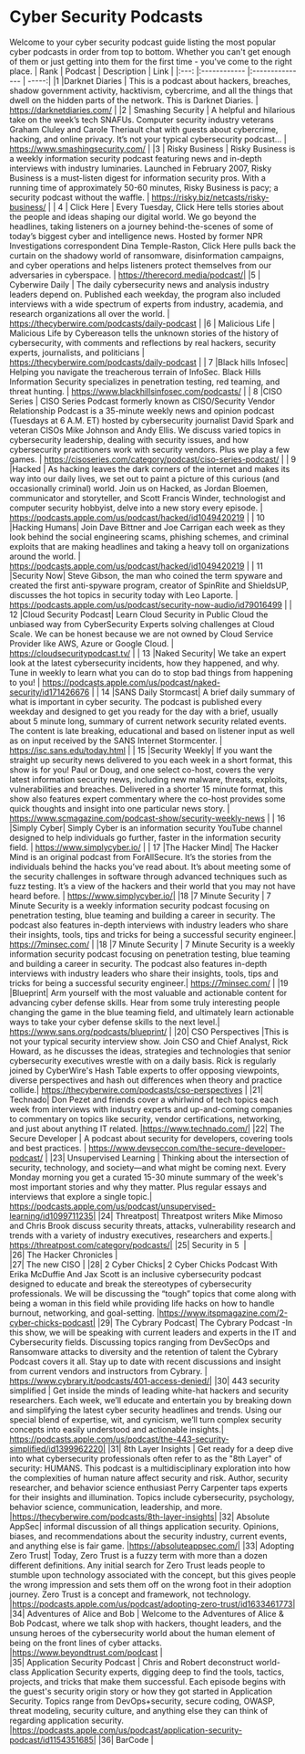 # Cyber Security Podcasts
Welcome to your cyber security podcast guide listing the most popular cyber podcasts in order from top to bottom. Whether you can't get enough of them or just getting into them for the first time - you've come to the right place.
| Rank | Podcast       | Description     | Link |
|:---: |:------------ |:--------------- | -----:|
|1 |Darknet Diaries    | This is a podcast about hackers, breaches, shadow government activity, hacktivism, cybercrime, and all the things that dwell on the hidden parts of the network. This is Darknet Diaries. | https://darknetdiaries.com/ |
|2 | Smashing Security     | A helpful and hilarious take on the week’s tech SNAFUs. Computer security industry veterans Graham Cluley and Carole Theriault chat with guests about cybercrime, hacking, and online privacy. It’s not your typical cybersecurity podcast…        |   https://www.smashingsecurity.com/ |
|3 | Risky Business | Risky Business is a weekly information security podcast featuring news and in-depth interviews with industry luminaries. Launched in February 2007, Risky Business is a must-listen digest for information security pros. With a running time of approximately 50-60 minutes, Risky Business is pacy; a security podcast without the waffle.        |    https://risky.biz/netcasts/risky-business/ |
| 4 | Click Here | Every Tuesday, Click Here tells stories about the people and ideas shaping our digital world. We go beyond the headlines, taking listeners on a journey behind-the-scenes of some of today’s biggest cyber and intelligence news. Hosted by former NPR Investigations correspondent Dina Temple-Raston, Click Here pulls back the curtain on the shadowy world of ransomware, disinformation campaigns, and cyber operations and helps listeners protect themselves from our adversaries in cyberspace.      |    https://therecord.media/podcast/|
|5 | Cyberwire Daily | The daily cybersecurity news and analysis industry leaders depend on. Published each weekday, the program also included interviews with a wide spectrum of experts from industry, academia, and research organizations all over the world.   |   https://thecyberwire.com/podcasts/daily-podcast |
|6 | Malicious Life | Malicious Life by Cybereason tells the unknown stories of the history of cybersecurity, with comments and reflections by real hackers, security experts, journalists, and politicians  |   https://thecyberwire.com/podcasts/daily-podcast |
| 7 |Black hills Infosec| Helping you navigate the treacherous terrain of InfoSec. Black Hills Information Security specializes in penetration testing, red teaming, and threat hunting.  |   https://www.blackhillsinfosec.com/podcasts/ |
| 8 |CISO Series | CISO Series Podcast formerly known as CISO/Security Vendor Relationship Podcast is a 35-minute weekly news and opinion podcast (Tuesdays at 6 A.M. ET) hosted by cybersecurity journalist David Spark and veteran CISOs Mike Johnson and Andy Ellis. We discuss varied topics in cybersecurity leadership, dealing with security issues, and how cybersecurity practitioners work with security vendors. Plus we play a few games.  |   https://cisoseries.com/category/podcast/ciso-series-podcast/ |
| 9 |Hacked | As hacking leaves the dark corners of the internet and makes its way into our daily lives, we set out to paint a picture of this curious (and occasionally criminal) world. Join us on Hacked, as Jordan Bloemen, communicator and storyteller, and Scott Francis Winder, technologist and computer security hobbyist, delve into a new story every episode.  |   https://podcasts.apple.com/us/podcast/hacked/id1049420219 |
| 10 |Hacking Humans| Join Dave Bittner and Joe Carrigan each week as they look behind the social engineering scams, phishing schemes, and criminal exploits that are making headlines and taking a heavy toll on organizations around the world.  |   https://podcasts.apple.com/us/podcast/hacked/id1049420219 |
| 11 |Security Now| Steve Gibson, the man who coined the term spyware and created the first anti-spyware program, creator of SpinRite and ShieldsUP, discusses the hot topics in security today with Leo Laporte.  |   https://podcasts.apple.com/us/podcast/security-now-audio/id79016499 |
| 12 |Cloud Security Podcast| Learn Cloud Security in Public Cloud the unbiased way from CyberSecurity Experts solving challenges at Cloud Scale. We can be honest because we are not owned by Cloud Service Provider like AWS, Azure or Google Cloud.  |   https://cloudsecuritypodcast.tv/ |
| 13 |Naked Security| We take an expert look at the latest cybersecurity incidents, how they happened, and why. Tune in weekly to learn what you can do to stop bad things from happening to you!  |   https://podcasts.apple.com/us/podcast/naked-security/id171426676 |
| 14 |SANS Daily Stormcast| A brief daily summary of what is important in cyber security. The podcast is published every weekday and designed to get you ready for the day with a brief, usually about 5 minute long, summary of current network security related events. The content is late breaking, educational and based on listener input as well as on input received by the SANS Internet Stormcenter.  |   https://isc.sans.edu/today.html |
| 15 |Security Weekly| If you want the straight up security news delivered to you each week in a short format, this show is for you! Paul or Doug, and one select co-host, covers the very latest information security news, including new malware, threats, exploits, vulnerabilities and breaches. Delivered in a shorter 15 minute format, this show also features expert commentary where the co-host provides some quick thoughts and insight into one particular news story.   |   https://www.scmagazine.com/podcast-show/security-weekly-news |
| 16 |Simply Cyber| Simply Cyber is an information security YouTube channel designed to help individuals go further, faster in the information security field.   |   https://www.simplycyber.io/ |
| 17 |The Hacker Mind| The Hacker Mind is an original podcast from ForAllSecure. It’s the stories from the individuals behind the hacks you’ve read about. It’s about meeting some of the security challenges in software through advanced techniques such as fuzz testing. It’s a view of the hackers and their world that you may not have heard before.  |  https://www.simplycyber.io/|
|18 |7 Minute Security    | 7 Minute Security is a weekly information security podcast focusing on penetration testing, blue teaming and building a career in security. The podcast also features in-depth interviews with industry leaders who share their insights, tools, tips and tricks for being a successful security engineer.|	https://7minsec.com/ |
|18 |7 Minute Security    | 7 Minute Security is a weekly information security podcast focusing on penetration testing, blue teaming and building a career in security. The podcast also features in-depth interviews with industry leaders who share their insights, tools, tips and tricks for being a successful security engineer.|	https://7minsec.com/ |
|19 |Blueprint|	Arm yourself with the most valuable and actionable content for advancing cyber defense skills. Hear from some truly interesting people changing the game in the blue teaming field, and ultimately learn actionable ways to take your cyber defense skills to the next level.|	https://www.sans.org/podcasts/blueprint/ |
|20| CSO Perspectives	|This is not your typical security interview show. Join CSO and Chief Analyst, Rick Howard, as he discusses the ideas, strategies and technologies that senior cybersecurity executives wrestle with on a daily basis. Rick is regularly joined by CyberWire's Hash Table experts to offer opposing viewpoints, diverse perspectives and hash out differences when theory and practice collide.|	https://thecyberwire.com/podcasts/cso-perspectives |
|21| Technado|	Don Pezet and friends cover a whirlwind of tech topics each week from interviews with industry experts and up-and-coming companies to commentary on topics like security, vendor certifications, networking, and just about anything IT related.	|https://www.technado.com/|
|22| The Secure Developer	| A podcast about security for developers, covering tools and best practices. |	https://www.devseccon.com/the-secure-developer-podcast/ |
|23| Unsupervised Learning |	Thinking about the intersection of security, technology, and society—and what might be coming next. Every Monday morning you get a curated 15-30 minute summary of the week's most important stories and why they matter. Plus regular essays and interviews that explore a single topic.|	https://podcasts.apple.com/us/podcast/unsupervised-learning/id1099711235|
|24| Threatpost|	Threatpost writers Mike Mimoso and Chris Brook discuss security threats, attacks, vulnerability research and trends with a variety of industry executives, researchers and experts.|	https://threatpost.com/category/podcasts/|
|25| Security in 5 	|	
|26| The Hacker Chronicles	|	
|27| The new CISO		|
|28| 2 Cyber Chicks|	2 Cyber Chicks Podcast With Erika McDuffie And Jax Scott is an inclusive cybersecurity podcast designed to educate and break the stereotypes of cybersecurity professionals. We will be discussing the “tough” topics that come along with being a woman in this field while providing life hacks on how to handle burnout, networking, and goal-setting.	|https://www.itspmagazine.com/2-cyber-chicks-podcast|
|29| The Cybrary Podcast|	The Cybrary Podcast -In this show, we will be speaking with current leaders and experts in the IT and Cybersecurity fields. Discussing topics ranging from DevSecOps and Ransomware attacks to diversity and the retention of talent the Cybrary Podcast covers it all. Stay up to date with recent discussions and insight from current vendors and instructors from Cybrary. |	https://www.cybrary.it/podcasts/401-access-denied/|
|30| 443 security simplified |	Get inside the minds of leading white-hat hackers and security researchers. Each week, we’ll educate and entertain you by breaking down and simplifying the latest cyber security headlines and trends. Using our special blend of expertise, wit, and cynicism, we’ll turn complex security concepts into easily understood and actionable insights.|	https://podcasts.apple.com/us/podcast/the-443-security-simplified/id1399962220|
|31| 8th Layer Insights	| Get ready for a deep dive into what cybersecurity professionals often refer to as the "8th Layer" of security: HUMANS. This podcast is a multidisciplinary exploration into how the complexities of human nature affect security and risk. Author, security researcher, and behavior science enthusiast Perry Carpenter taps experts for their insights and illumination. Topics include cybersecurity, psychology, behavior science, communication, leadership, and more.	|https://thecyberwire.com/podcasts/8th-layer-insights|
|32| Absolute AppSec|	informal discussion of all things application security. Opinions, biases, and recommendations about the security industry, current events, and anything else is fair game.	|https://absoluteappsec.com/|
|33| Adopting Zero Trust|	Today, Zero Trust is a fuzzy term with more than a dozen different definitions. Any initial search for Zero Trust leads people to stumble upon technology associated with the concept, but this gives people the wrong impression and sets them off on the wrong foot in their adoption journey. Zero Trust is a concept and framework, not technology.	|https://podcasts.apple.com/us/podcast/adopting-zero-trust/id1633461773|
|34| Adventures of Alice and Bob |	Welcome to the Adventures of Alice & Bob Podcast, where we talk shop with hackers, thought leaders, and the unsung heroes of the cybersecurity world about the human element of being on the front lines of cyber attacks.	|https://www.beyondtrust.com/podcast		|		
|35| Application Security Podcast |	Chris and Robert deconstruct world-class Application Security experts, digging deep to find the tools, tactics, projects, and tricks that make them successful. Each episode begins with the guest's security origin story or how they got started in Application Security. Topics range from DevOps+security, secure coding, OWASP, threat modeling, security culture, and anything else they can think of regarding application security. |https://podcasts.apple.com/us/podcast/application-security-podcast/id1154351685|
|36| BarCode		 |
